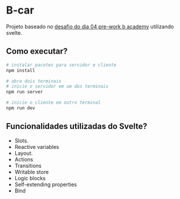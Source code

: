 # B-car
Projeto baseado no [desafio do dia 04 pre-work b academy](https://github.com/brainnco/desafios-pre-work-b-academy/blob/main/dia4/README.md) utilizando svelte.

## Como executar?

```bash
# instalar pacotes para servidor e cliente
npm install

# abra dois terminais
# inicie o servidor em um dos terminais
npm run server

# inicie o cliente em outro terminal
npm run dev
```

## Funcionalidades utilizadas do Svelte?

- Slots.
- Reactive variables
- Layout.
- Actions
- Transitions
- Writable store
- Logic blocks
- Self-extending properties
- Bind